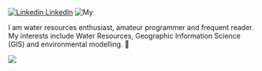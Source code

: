 [![Linkedin](https://i.stack.imgur.com/gVE0j.png) LinkedIn](https://www.linkedin.com/in/geomar-paul-perales-apaico/)
![My](https://www.linkedin.com/in/geomar-paul-perales-apaico-theMaintainer-blue)


I am water resources enthusiast, amateur programmer and frequent reader. My interests include Water Resources, Geographic Information Science (GIS) and environmental modelling. :wolf: 

![](http://estruyf-github.azurewebsites.net/api/VisitorHit?user=estruyf&repo=github-visitors-badge&countColorcountColor&countColor=navy)
